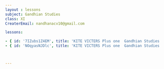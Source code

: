 ```yaml
--- 
layout : lessons 
subject: Gandhian Studies
class: XI
CreaterEmail: nandhanacv10@gmail.com

lessons: 

- { id: '7IZubs1Z4EM', title: 'KITE VICTERS Plus one  Gandhian Studies Class 01 (First Bell-ഫസ്റ്റ് ബെല്‍)' }
- { id: 'NOqyasNJDlc', title: 'KITE VICTERS Plus one  Gandhian Studies Class 02 (First Bell-ഫസ്റ്റ് ബെല്‍)' }



---
```

